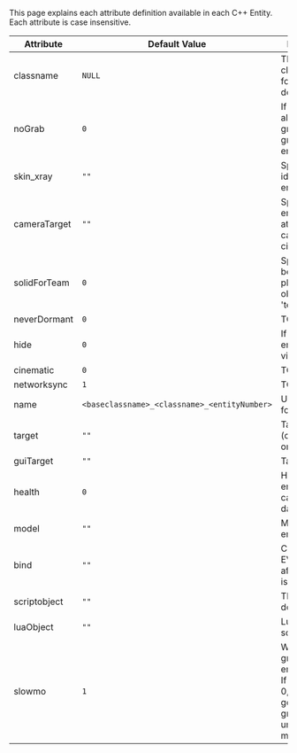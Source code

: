 This page explains each attribute definition available in each C++ Entity.
Each attribute is case insensitive.

| Attribute | Default Value | Description                                       |
|-----------|---------|---------------------------------------------------|
| classname | `NULL` | The entity class to use for an entity definition |
| noGrab    | `0` | If 1, don't allow the grabber to grab this entity |
| skin_xray | `""` | Specifies the idDeclSkin this entity uses |
| cameraTarget | `""` | Specifies the entity to look at for security cams and cinematics |
| solidForTeam | `0` | Specifies behavior of physics objects in 'teams' |
| neverDormant | `0` | TODO |
| hide | `0` | If true this entity is not visible |
| cinematic | `0` | TODO |
| networksync | `1` | TODO |
| name | `<baseclassname>_<classname>_<entityNumber>` | Unique name for the entity |
| target |  `""` | Target entities (call Activate on them) |
| guiTarget | `""` | Target gui |
| health | `0` | Health of the entity means it can take damage |
| model | `""` | Model of the entity |
| bind | `""` | Calls EV_SpawnBind after the entity is spawned |
| scriptobject | `""` | The original doom 3 script |
| luaObject | `""` | Lua state script |
| slowmo | `1` | Which time group the entity goes in. If this value is 0, the entity goes into time group 2 unless it's multiplayer. |